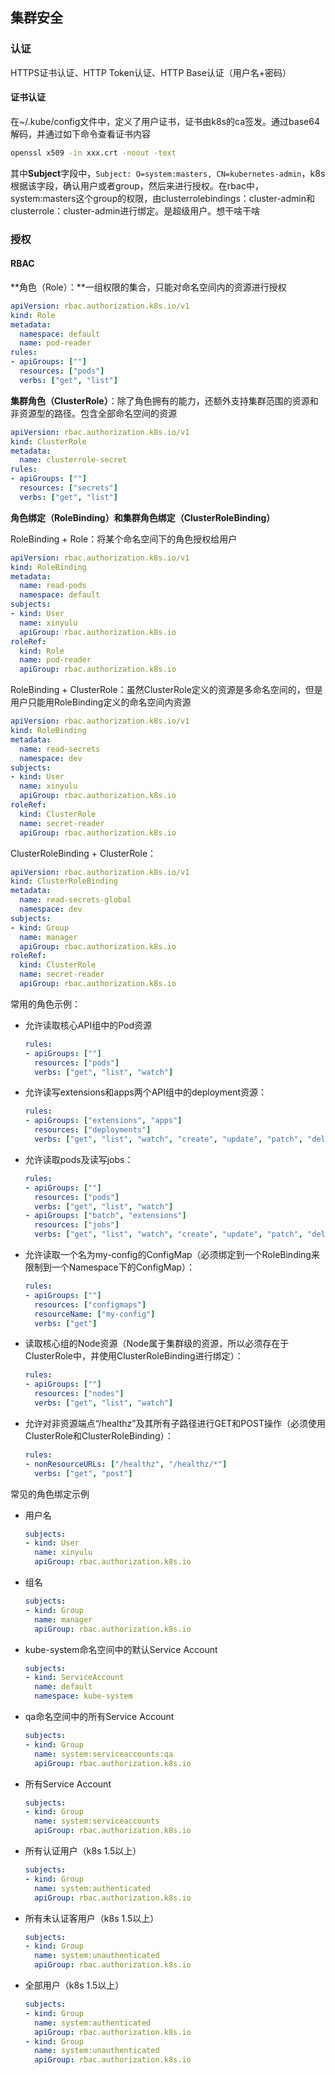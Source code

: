 ## 集群安全

### 认证

HTTPS证书认证、HTTP Token认证、HTTP Base认证（用户名+密码）

#### 证书认证

在~/.kube/config文件中，定义了用户证书，证书由k8s的ca签发。通过base64解码，并通过如下命令查看证书内容

```bash
openssl x509 -in xxx.crt -noout -text
```

其中**Subject**字段中，`Subject: O=system:masters, CN=kubernetes-admin`，k8s根据该字段，确认用户或者group，然后来进行授权。在rbac中，system:masters这个group的权限，由clusterrolebindings：cluster-admin和clusterrole：cluster-admin进行绑定。是超级用户。想干啥干啥

### 授权

#### RBAC

**角色（Role）：**一组权限的集合，只能对命名空间内的资源进行授权

```yaml
apiVersion: rbac.authorization.k8s.io/v1
kind: Role
metadata:
  namespace: default
  name: pod-reader
rules:
- apiGroups: [""]
  resources: ["pods"]
  verbs: ["get", "list"]
```



**集群角色（ClusterRole）**：除了角色拥有的能力，还额外支持集群范围的资源和非资源型的路径。包含全部命名空间的资源

```yaml
apiVersion: rbac.authorization.k8s.io/v1
kind: ClusterRole
metadata:
  name: clusterrole-secret
rules:
- apiGroups: [""]
  resources: ["secrets"]
  verbs: ["get", "list"]
```



**角色绑定（RoleBinding）和集群角色绑定（ClusterRoleBinding）**

RoleBinding + Role：将某个命名空间下的角色授权给用户

```yaml
apiVersion: rbac.authorization.k8s.io/v1
kind: RoleBinding
metadata:
  name: read-pods
  namespace: default
subjects:
- kind: User
  name: xinyulu
  apiGroup: rbac.authorization.k8s.io
roleRef:
  kind: Role
  name: pod-reader
  apiGroup: rbac.authorization.k8s.io
```

RoleBinding + ClusterRole：虽然ClusterRole定义的资源是多命名空间的，但是用户只能用RoleBinding定义的命名空间内资源

```yaml
apiVersion: rbac.authorization.k8s.io/v1
kind: RoleBinding
metadata:
  name: read-secrets
  namespace: dev
subjects:
- kind: User
  name: xinyulu
  apiGroup: rbac.authorization.k8s.io
roleRef:
  kind: ClusterRole
  name: secret-reader
  apiGroup: rbac.authorization.k8s.io
```

ClusterRoleBinding + ClusterRole：

```yaml
apiVersion: rbac.authorization.k8s.io/v1
kind: ClusterRoleBinding
metadata:
  name: read-secrets-global
  namespace: dev
subjects:
- kind: Group
  name: manager
  apiGroup: rbac.authorization.k8s.io
roleRef:
  kind: ClusterRole
  name: secret-reader
  apiGroup: rbac.authorization.k8s.io
```

常用的角色示例：

* 允许读取核心API组中的Pod资源

  ```yaml
  rules:
  - apiGroups: [""]
    resources: ["pods"]
    verbs: ["get", "list", "watch"]
  ```

* 允许读写extensions和apps两个API组中的deployment资源： 

  ```yaml
  rules:
  - apiGroups: ["extensions", "apps"]
    resources: ["deployments"]
    verbs: ["get", "list", "watch", "create", "update", "patch", "delete"]
  ```

* 允许读取pods及读写jobs：

  ```yaml
  rules:
  - apiGroups: [""]
    resources: ["pods"]
    verbs: ["get", "list", "watch"]
  - apiGroups: ["batch", "extensions"]
    resources: ["jobs"]
    verbs: ["get", "list", "watch", "create", "update", "patch", "delete"]
  ```

* 允许读取一个名为my-config的ConfigMap（必须绑定到一个RoleBinding来限制到一个Namespace下的ConfigMap）： 

  ```yaml
  rules:
  - apiGroups: [""]
    resources: ["configmaps"]
    resourceName: ["my-config"]
    verbs: ["get"]
  ```

* 读取核心组的Node资源（Node属于集群级的资源，所以必须存在于ClusterRole中，并使用ClusterRoleBinding进行绑定）：

  ```yaml
  rules:
  - apiGroups: [""]
    resources: ["nodes"]
    verbs: ["get", "list", "watch"]
  ```

* 允许对非资源端点“/healthz”及其所有子路径进行GET和POST操作（必须使用ClusterRole和ClusterRoleBinding）： 

  ```yaml
  rules:
  - nonResourceURLs: ["/healthz", "/healthz/*"]
    verbs: ["get", "post"]
  ```

常见的角色绑定示例

* 用户名

  ```yaml
  subjects:
  - kind: User
    name: xinyulu
    apiGroup: rbac.authorization.k8s.io
  ```

* 组名

  ```yaml
  subjects:
  - kind: Group
    name: manager
    apiGroup: rbac.authorization.k8s.io
  ```

* kube-system命名空间中的默认Service Account

  ```yaml
  subjects:
  - kind: ServiceAccount
    name: default
    namespace: kube-system
  ```

* qa命名空间中的所有Service Account

  ```yaml
  subjects:
  - kind: Group
    name: system:serviceaccounts:qa
    apiGroup: rbac.authorization.k8s.io
  ```

* 所有Service Account

  ```yaml
  subjects:
  - kind: Group
    name: system:serviceaccounts
    apiGroup: rbac.authorization.k8s.io
  ```

* 所有认证用户（k8s 1.5以上）

  ```yaml
  subjects:
  - kind: Group
    name: system:authenticated
    apiGroup: rbac.authorization.k8s.io
  ```

* 所有未认证客用户（k8s 1.5以上）

  ```yaml
  subjects:
  - kind: Group
    name: system:unauthenticated
    apiGroup: rbac.authorization.k8s.io
  ```

* 全部用户（k8s 1.5以上）

  ```yaml
  subjects:
  - kind: Group
    name: system:authenticated
    apiGroup: rbac.authorization.k8s.io
  - kind: Group
    name: system:unauthenticated
    apiGroup: rbac.authorization.k8s.io
  ```

